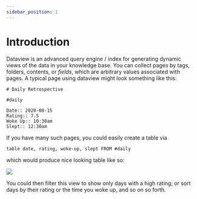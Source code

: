 ```yaml
---
sidebar_position: 1
---
```


# Introduction

Dataview is an advanced query engine / index for generating dynamic views of the data in your knowledge base. You can
collect pages by tags, folders, contents, or *fields*, which are arbitrary values associated with pages. A typical
page using dataview might look something like this:

```
# Daily Retrospective

#daily

Date:: 2020-08-15
Rating:: 7.5
Woke Up:: 10:30am
Slept:: 12:30am
```

If you have many such pages, you could easily create a table via

```
table date, rating, woke-up, slept FROM #daily
```

which would produce nice looking table like so:

![](/assets/daily-retro-example-table.png)

You could then filter this view to show only days with a high rating; or sort days by their rating or the time you woke
up, and so on so forth.
